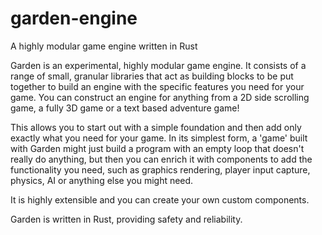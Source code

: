 # garden-engine
A highly modular game engine written in Rust

Garden is an experimental, highly modular game engine. It consists of a range of small, granular libraries that act as building blocks to be put together to build an engine with the specific features you need for your game. You can construct an engine for anything from a 2D side scrolling game, a fully 3D game or a text based adventure game!

This allows you to start out with a simple foundation and then add only exactly what you need for your game. In its simplest form, a 'game' built with Garden might just build a program with an empty loop that doesn't really do anything, but then you can enrich it with components to add the functionality you need, such as graphics rendering, player input capture, physics, AI or anything else you might need.

It is highly extensible and you can create your own custom components.

Garden is written in Rust, providing safety and reliability.